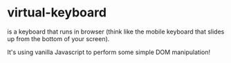 # virtual-keyboard

is a keyboard that runs in browser (think like the mobile keyboard that slides up from the bottom of your screen). 

It's using vanilla Javascript to perform some simple DOM manipulation!




